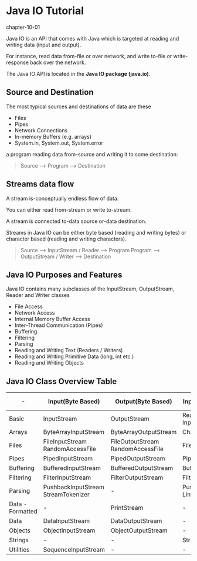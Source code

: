 # Java IO Tutorial
chapter-10-01

Java IO is an API that comes with Java which is targeted at reading and writing data (input and output). 

For instance, read data from-file or over network, and write to-file or write-response back over the network.

The Java IO API is located in the **Java IO package (java.io)**.

## Source and Destination

The most typical sources and destinations of data are these

* Files
* Pipes
* Network Connections
* In-memory Buffers (e.g. arrays)
* System.in, System.out, System.error

a program reading data from-source and writing it to some destination:

> Source --> Program  --> Destination

## Streams data flow 

A stream is-conceptually endless flow of data. 

You can either read from-stream or write to-stream. 

A stream is connected to-data source or-data destination. 

Streams in Java IO can be either byte based (reading and writing bytes) or character based (reading and writing characters).


> Source --> InputStream / Reader  --> Program
> Program  --> OutputStream / Writer  -->  Destination

## Java IO Purposes and Features

Java IO contains many subclasses of the InputStream, OutputStream, Reader and Writer classes

* File Access
* Network Access
* Internal Memory Buffer Access
* Inter-Thread Communication (Pipes)
* Buffering
* Filtering
* Parsing
* Reading and Writing Text (Readers / Writers)
* Reading and Writing Primitive Data (long, int etc.)
* Reading and Writing Objects


## Java IO Class Overview Table


| -	|Input(Byte Based)|Output(Byte Based)|Input(Char Based)|Output(Char Based)|
| - | - | - | - | - |
|Basic	|InputStream	|OutputStream	|Reader InputStreamReader	|Writer OutputStreamWriter|
|Arrays	|ByteArrayInputStream	|ByteArrayOutputStream	|CharArrayReader	|CharArrayWriter|
|Files	|FileInputStream RandomAccessFile	|FileOutputStream RandomAccessFile	|FileReader	|FileWriter|
|Pipes	|PipedInputStream	|PipedOutputStream	|PipedReader	|PipedWriter|
|Buffering	|BufferedInputStream	|BufferedOutputStream	|BufferedReader	|BufferedWriter|
|Filtering	|FilterInputStream	|FilterOutputStream	|FilterReader	|FilterWriter|
|Parsing	|PushbackInputStream StreamTokenizer |	 - 	|PushbackReader LineNumberReader	 |- |
|Data - Formatted |-	|PrintStream	 |	-|PrintWriter|
|Data	|DataInputStream	|DataOutputStream	 	| -|- |
|Objects	|ObjectInputStream	|ObjectOutputStream	 	 |- |- |
|Strings	 | -	| 	-|StringReader	|StringWriter|
|Utilities	|SequenceInputStream| -|-|-|
 

